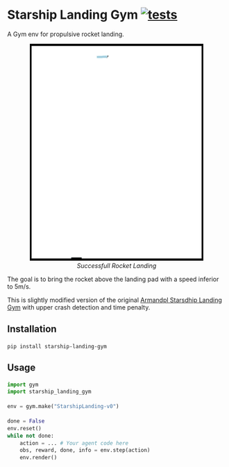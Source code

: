 # Starship Landing Gym [![tests](https://github.com/Armandpl/starship-landing-gym/actions/workflows/tests.yml/badge.svg)](https://github.com/Armandpl/starship-landing-gym/actions/workflows/tests.yml)
A Gym env for propulsive rocket landing. 

<p align="center">
  <img width="400" height="500" src="https://raw.githubusercontent.com/Armandpl/starship-landing-gym/master/images/landing.gif">
  <br/>
  <i> Successfull Rocket Landing </i>
</p>

The goal is to bring the rocket above the landing pad with a speed inferior to 5m/s.  

This is slightly modified version of the original [Armandpl Starsdhip Landing Gym](https://github.com/Armandpl/starship-landing-gym) with upper crash detection and time penalty.

## Installation

`pip install starship-landing-gym`

## Usage

```python
import gym
import starship_landing_gym

env = gym.make("StarshipLanding-v0")

done = False
env.reset()
while not done:
    action = ... # Your agent code here
    obs, reward, done, info = env.step(action)
    env.render()
```
